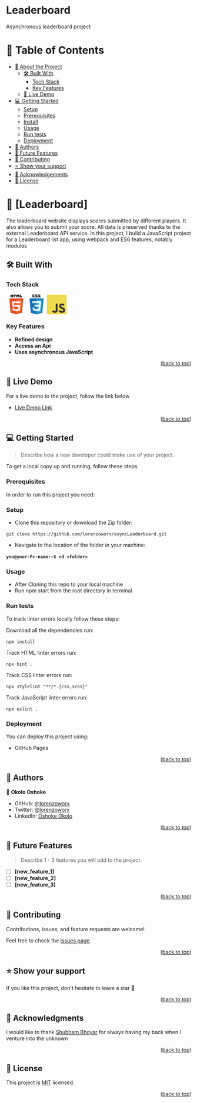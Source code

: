# Leaderboard
Asynchronous leaderboard project
<a name="readme-top"></a>


# 📗 Table of Contents

- [📖 About the Project](#about-project)
  - [🛠 Built With](#built-with)
    - [Tech Stack](#tech-stack)
    - [Key Features](#key-features)
  - [🚀 Live Demo](#live-demo)
- [💻 Getting Started](#getting-started)
  - [Setup](#setup)
  - [Prerequisites](#prerequisites)
  - [Install](#install)
  - [Usage](#usage)
  - [Run tests](#run-tests)
  - [Deployment](#triangular_flag_on_post-deployment)
- [👥 Authors](#authors)
- [🔭 Future Features](#future-features)
- [🤝 Contributing](#contributing)
- [⭐️ Show your support](#support)
- [🙏 Acknowledgements](#acknowledgements)
- [📝 License](#license)


# 📖 [Leaderboard] <a name="about-project"></a>

The leaderboard website displays scores submitted by different players. It also allows you to submit your score. All data is preserved thanks to the external Leaderboard API service. In this project, I build a JavaScript project for a Leaderboard list app, using webpack and ES6 features, notably modules


## 🛠 Built With <a name="built-with"></a>

### Tech Stack <a name="tech-stack"></a>
<a href="https://www.w3.org/html/" target="_blank"><img align="center" src="https://raw.githubusercontent.com/devicons/devicon/master/icons/html5/html5-original-wordmark.svg" alt="html5" width="55" height="55"/></a><a href="https://www.w3schools.com/css/" target="_blank"><img align="center" src="https://raw.githubusercontent.com/devicons/devicon/master/icons/css3/css3-original-wordmark.svg" alt="css3" width="55" height="55"/></a><a href="https://developer.mozilla.org/en-US/docs/Web/JavaScript" target="_blank" rel="noreferrer"><img align="center" src="https://raw.githubusercontent.com/devicons/devicon/master/icons/javascript/javascript-original.svg" alt="javascript" width="55" height="55"/></a>
<!-- Features -->

### Key Features <a name="key-features"></a>


- **Refined design**
- **Access an Api**
- **Uses asynchronous JavaScript**

<p align="right">(<a href="#readme-top">back to top</a>)</p>


## 🚀 Live Demo <a name="live-demo"></a>

For a live demo to the project, follow the link below

- [Live Demo Link](https://lorenzoworx.github.io/asyncLeaderboard/)

<p align="right">(<a href="#readme-top">back to top</a>)</p>

## 💻 Getting Started <a name="getting-started"></a>

> Describe how a new developer could make use of your project.

To get a local copy up and running, follow these steps.

### Prerequisites

In order to run this project you need:



### Setup

- Clone this repository or download the Zip folder:

```
git clone https://github.com/lorenzoworx/asyncLeaderboard.git
```

- Navigate to the location of the folder in your machine:

**``you@your-Pc-name:~$ cd <folder>``**


### Usage

- After Cloning this repo to your local machine
- Run npm start from the root directory in terminal


### Run tests

To track linter errors locally follow these steps:  

Download all the dependencies run:
```
npm install
```
Track HTML linter errors run:
```
npx hint .
```
Track CSS linter errors run:
```
npx stylelint "**/*.{css,scss}"
```
Track JavaScript linter errors run:
```
npx eslint .
```


### Deployment

You can deploy this project using: 
- GitHub Pages

<p align="right">(<a href="#readme-top">back to top</a>)</p>

<!-- AUTHORS -->

## 👥 Authors <a name="authors"></a>


👤 **Okolo Oshoke**

- GitHub: [@lorenzoworx](https://github.com/lorenzoworx)
- Twitter: [@lorenzoworx](https://twitter.com/lorenzoworx)
- LinkedIn: [Oshoke Okolo](https://www.linkedin.com/in/oshoke-okolo-665208108/)



<p align="right">(<a href="#readme-top">back to top</a>)</p>



## 🔭 Future Features <a name="future-features"></a>

> Describe 1 - 3 features you will add to the project.

- [ ] **[new_feature_1]**
- [ ] **[new_feature_2]**
- [ ] **[new_feature_3]**

<p align="right">(<a href="#readme-top">back to top</a>)</p>


## 🤝 Contributing <a name="contributing"></a>

Contributions, issues, and feature requests are welcome!

Feel free to check the [issues page](../../issues/).

<p align="right">(<a href="#readme-top">back to top</a>)</p>


## ⭐️ Show your support <a name="support"></a>

If you like this project, don't hesitate to leave a star 🤩

<p align="right">(<a href="#readme-top">back to top</a>)</p>


## 🙏 Acknowledgments <a name="acknowledgements"></a>

I would like to thank [Shubham Bhoyar](https://github.com/shubhambhoyar077) for always having my back when I venture into the unknown

<p align="right">(<a href="#readme-top">back to top</a>)</p>


## 📝 License <a name="license"></a>

This project is [MIT](MIT.md) licensed.

<p align="right">(<a href="#readme-top">back to top</a>)</p>
